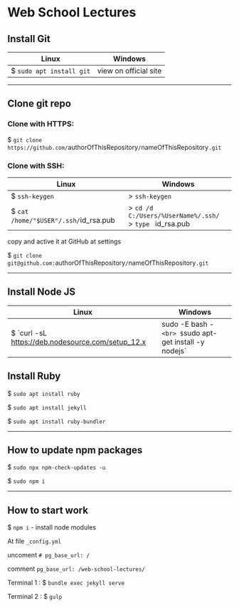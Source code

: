 # Web School Lectures

## Install Git

Linux | Windows
-|-
$ `sudo apt install git` | view on official site

---

## Clone git repo

### Clone with HTTPS:

$ `git clone https://github.com/`authorOfThisRepository`/`nameOfThisRepository`.git`

### Clone with SSH:

Linux | Windows
-|-
$ `ssh-keygen` | > `ssh-keygen`
$ `cat /home/"$USER"/.ssh/`id_rsa.pub | > `cd /d C:/Users/%UserName%/.ssh/` <br> > `type ` id_rsa.pub

copy and active it at GitHub at settings

$ `git clone git@github.com:`authorOfThisRepository`/`nameOfThisRepository`.git`

---

## Install Node JS

Linux | Windows
-|-
$ `curl -sL https://deb.nodesource.com/setup_12.x | sudo -E bash -` <br> $ `sudo apt-get install -y nodejs` | view on official site

## Install Ruby

$ ```sudo apt install ruby```

$ ```sudo apt install jekyll```

$ ```sudo apt install ruby-bundler```


---

## How to update npm packages

$ `sudo npx npm-check-updates -u`

$ `sudo npm i`

---

## How to start work

$ `npm i` - install node modules

At file `_config.yml`
  
  uncoment `# pg_base_url: /`
  
  comment `pg_base_url: /web-school-lectures/`

Terminal 1 : $ `bundle exec jekyll serve`

Terminal 2 : $ `gulp`
